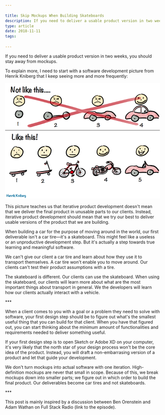 ```yaml
---

title: Skip Mockups When Building Skateboards
description: If you need to deliver a usable product version in two weeks, you should stay away from mockups
type: article
date: 2018-11-11
tags:

---
```


If you need to deliver a usable product version in two weeks, you should stay away from mockups.

To explain more, I need to start with a software development picture from Henrik Kniberg that I keep seeing more and more frequently:

![Henrik Kniberg's drawing of the MVP process](2018-11-11-skip-mockups-when-building-skateboards/mvp-henrik-kniberg.png)

This picture teaches us that iterative product development doesn't mean that we deliver the final product in unusable parts to our clients. Instead, iterative product development should mean that we try our best to deliver usable versions of the product that we are building.

When building a car for the purpose of moving around in the world, our first deliverable isn't a car tire—it's a skateboard. This might feel like a useless or an unproductive development step. But it's actually a step towards true learning and meaningful software.

We can't give our client a car tire and learn about how they use it to transport themselves. A car tire won't enable you to move around. Our clients can't test their product assumptions with a tire.

The skateboard is different. Our clients can use the skateboard. When using the skateboard, our clients will learn more about what are the most important things about transport in general. We the developers will learn how our clients actually interact with a vehicle.

\*\*\*

When a client comes to you with a goal or a problem they need to solve with software, your first design step should be to figure out what's the smallest useful thing that you can build for that client. When you have that figured out, you can start thinking about the minimum amount of functionalities and requirements needed to deliver something useful.

If your first design step is to open Sketch or Adobe XD on your computer, it's very likely that the north star of your design process won't be the core idea of the product. Instead, you will draft a non-embarrasing version of a product and let that guide your development.

We don't turn mockups into actual software with one iteration. High-definition mockups are never that small in scope. Because of this, we break mockups down into smaller parts; we figure out in which order to build the final product. Our deliverables become car tires and not skateboards.

\*\*\*

This post is mainly inspired by a discussion between Ben Orenstein and Adam Wathan on Full Stack Radio (link to the episode).
